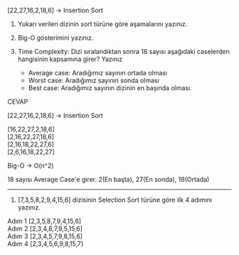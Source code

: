 [22,27,16,2,18,6] -> Insertion Sort

1. Yukarı verilen dizinin sort türüne göre aşamalarını yazınız.

2. Big-O gösterimini yazınız.

3. Time Complexity: Dizi sıralandıktan sonra 18 sayısı aşağıdaki caselerden hangisinin kapsamına girer? Yazınız

    - Average case: Aradığımız sayının ortada olması
    - Worst case: Aradığımız sayının sonda olması
    - Best case: Aradığımız sayının dizinin en başında olması.

CEVAP

[22,27,16,2,18,6] -> Insertion Sort

[16,22,27,2,18,6]  
[2,16,22,27,18,6]  
[2,16,18,22,27,6]  
[2,6,16,18,22,27]

Big-O -> O(n^2)

18 sayısı Average Case'e girer. 2(En başta), 27(En sonda), 18(Ortada)

----------------------------------------------------------------------------------------------------------------------------------------

1. [7,3,5,8,2,9,4,15,6] dizisinin Selection Sort türüne göre ilk 4 adımını yazınız.

Adım 1 [2,3,5,8,7,9,4,15,6]  
Adım 2 [2,3,4,8,7,9,5,15,6]  
Adım 3 [2,3,4,5,7,9,8,15,6]  
Adım 4 [2,3,4,5,6,9,8,15,7]  





